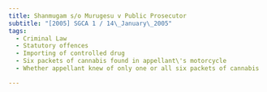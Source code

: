 ```yaml
---
title: Shanmugam s/o Murugesu v Public Prosecutor 
subtitle: "[2005] SGCA 1 / 14\_January\_2005"
tags:
  - Criminal Law
  - Statutory offences
  - Importing of controlled drug
  - Six packets of cannabis found in appellant\'s motorcycle
  - Whether appellant knew of only one or all six packets of cannabis

---
```


